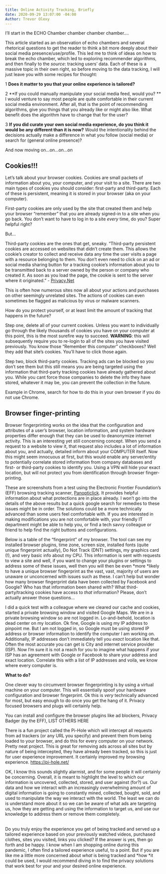 ```yaml
---
title: Online Activity Tracking, Briefly
date: 2020-09-29 13:07:00 -04:00
Author: Trevor Olexy
---
```


I’ll start in the ECHO Chamber chamber chamber chamber….

This article started as an observation of echo chambers and several rhetorical questions to get the reader to think a bit more deeply about their social media presence/use/profile. This led me to think of ideas on how to break the echo chamber, which led to exploring recommender algorithms, and then finally to the *source*: tracking users’ data. Each of these is a massive topic in their own right, so before moving to the data tracking, I will just leave you with some recipes for thought:

1 **Does it matter to you that your online experience is tailored?**

2 **If you could manually manipulate your social media feed, would you? **
I would venture to say most people are quite comfortable in their current social media environment. After all, that is the point of recommending algorithms, give you things that you already like or might also like. What benefit does the algorithm have to change that for the user?

3 **If you did curate your own social media experience, do you think it would be any different than it is now?** Would the intentionality behind the decisions actually make a difference in what you follow (social media) or search for (general online presence)?

And now moving on…on…on…on

## Cookies!!!

Let’s talk about your browser cookies. Cookies are small packets of information about you, your computer, and your visit to a site. There are two main types of cookies you should consider: first-party and third-party. Each of these is persistent, meaning it is stored in your browser (aka on your computer).


First-party cookies are only used by the site that created them and help your browser “remember” that you are already signed-in to a site when you go back. You don’t want to have to log in to a site *every* time, do you? Super helpful right?

But…

Third-party cookies are the ones that get, sneaky.  “Third-party persistent cookies are accessed on websites that didn’t create them. This allows the cookie’s creator to collect and receive data any time the user visits a page with a resource belonging to them. You don’t even need to click on an ad or social media sharing button for a tracking cookie’s information about you to be transmitted back to a server owned by the person or company who created it. As soon as you load the page, the cookie is sent to the server where it originated.” - [Privacy.Net](https://privacy.net/stop-cookies-tracking/) 

This is often how numerous sites now all about your actions and purchases on other seemingly unrelated sites. The actions of cookies can even sometimes be flagged as malicious by virus or malware scanners.

How do you protect yourself, or at least limit the amount of tracking that happens in the future?


Step one, delete all of your current cookies. Unless you want to individually go through the likely thousands of cookies you have on your computer at this point, this is the most surefire way to succeed. **WARNING**: this will subsequently require you to re-login to all of the sites you have visited previously. You know those “Remember this computer” checkboxes? Well they add that site’s cookies. You’ll have to click those again.


Step two, block third-party cookies. Tracking ads can be blocked so you don’t see them but this still means you are being targeted using the information that third-party tracking cookies have already gathered about you. While you cant force those companies to delete the info they have stored, whatever it may be, you can prevent the collection in the future.

Example in Chrome, search for how to do this in your own browser if you do not use Chrome.

## Browser finger-printing

Browser fingerprinting works on the idea that the configuration and attributes of a user’s browser, location information, and system hardware properties differ enough that they can be used to deanonymize internet activity.
This is an interesting yet still concerning concept. When you send a request to a website to view it, that request also includes a lot of information about you, and actually, detailed inform about your COMPUTER itself.
Now this might seem innocuous at first, but this would enable any server/entity to potentially correlate stored information from company databases and first- or third-party cookies to identify you. Using a VPN will hide your exact location, but will not protect you from identification through browser finger-printing.

These are screenshots from a test using the Electronic  Frontier Foundation’s (EFF) browsing tracking scanner, [Panopticlick](https://panopticlick.eff.org/). It provides helpful information about what protections are in place already. I won’t go into the details of the above results but a quick google search for remedies to these issues might be in order. The solutions could be a more technically advanced than some users feel comfortable with. If you are interested in making modifications you are not comfortable with, your friendly IT department might be able to help you, or find a tech savvy colleague or friend to help find the right buttons and configurations.

Below is a table of the “fingerprint” of my browser. The tool can see my installed browser plugins, time zone, screen size, installed fonts (quite unique fingerprint actually), Do Not Track (DNT) settings, my graphics card (!), and very basic info about my CPU. This information is sent with requests to view a site and well, if you want to change your plugins or settings to address some of these issues, well then you will then be even *more *likely to have a unique browser fingerprint as the vast, vast, majority of users are unaware or unconcerned with issues such as these. I can’t help but wonder how many browser fingerprint data have been collected by Facebook and Google?  Who has that information been shared with? What third-party/tracking cookies have access to *that* information? Please, don’t actually answer those questions…

I did a quick test with a colleague where we cleared our cache and cookies, started a private browsing window and visited Google Maps. We are in a private browsing window so are not logged in. Lo-and-behold, location is dead center on my location. Ok fine, Google is using my IP address to pinpoint me. But I am not logged in, so Google must be using stored IP address or browser information to identify the computer I am working on. Additionally, IP addresses don’t immediately tell you *exact* location like that. Often the most accurate you can get is City and internet service provider (ISP). Now I’m sure it is not a reach for you to imagine what happens if your ISP has an agreement with Google or Facebook to share your address and exact location. Correlate this with a list of IP addresses and voila, we know where every computer is.

**What to do?**

One clever way to circumvent browser fingerprinting is by using a virtual machine on your computer. This will essentially spoof your hardware configuration and browser fingerprint. Ok this is *very* technically advanced for most, but easy enough to do once you get the hang of it. Privacy focused browsers and plugs will certainly help.


You can install and configure the browser plugins like ad blockers, Privacy Badger (by the EFF), LIST OTHERS HERE


There is a fun project called the Pi-Hole which will intercept all requests from ad trackers (or any URL you specify) and prevent them from being loaded to your browser, and do this for every computer on your network. Pretty neat project. This is great for removing ads across all sites but by nature of being intercepted, they have already been tracked, so this is just for user experience improvement. It certainly improved my browsing experience. https://pi-hole.net/

OK, I know this sounds slightly alarmist, and for some people it will certainly be concerning. Overall, it is meant to highlight the level to which our information is uncovered, collected, stored, and user against (for?) us. Our data and how we interact with an increasingly overwhelming amount of digital information is going to constantly mined, collected, bought, sold, and used to manipulate the way we interact with the world. The least we can do is understand more about it so we can be aware of what ads are targeting us, how they are getting and using the information to target us, and use our knowledge to address them or remove them completely.

\
Do you truly enjoy the experience you get of being tracked and served up a tailored experience based on your previously watched videos, purchased clothes, sites you visited, links you clicked? If the answer is yes, then go forth and be happy. I know when I am shopping online during this pandemic, I often find a tailored experience useful, to a point. But if you are like me a little more concerned about *what* is being tracked and *how *it could be used, I would recommend diving in to find the privacy solutions that work best for your and your desired online experience.